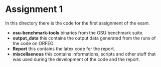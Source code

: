 # Assignment 1

In this directory there is the code for the first assignment of the exam.


- **osu-benchmark-tools** binaries from the OSU benchmark suite.
- **output_data** this contains the output data generated from the runs of the code on ORFEO.
- **Report** this contains the latex code for the report.
- **miscellaenous** this contains informations, scripts and other stuff that was used during the development of the code and the report.
